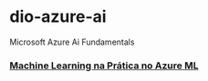 # dio-azure-ai
Microsoft Azure Ai Fundamentals

### [Machine Learning na Prática no Azure ML](https://github.com/tarcnux/dio-azure-ai/tree/main/ml)
